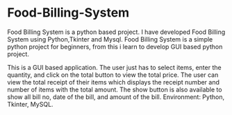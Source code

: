# Food-Billing-System
Food Billing System is a python based project. I have developed Food Billing System using Python,Tkinter and Mysql. Food Billing System is a simple python project for beginners, from this i learn to develop GUI based python project.


This is a GUI based application. The user just has to select items, enter the quantity, and click on the total button to view the total price.
The user can view the total receipt of their items which displays the receipt number and number of items with the total amount.
The show button is also available to show all bill no, date of the bill, and amount of the bill.
Environment: Python, Tkinter, MySQL.
